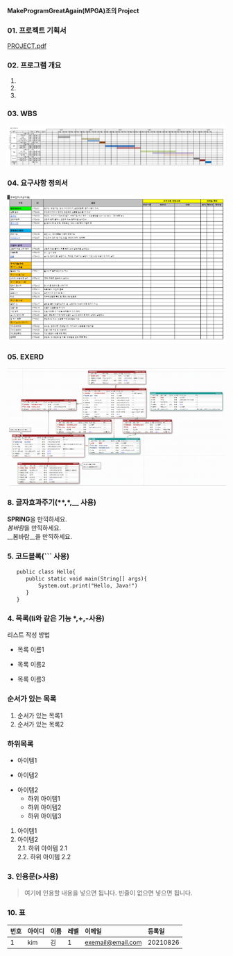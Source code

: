 #### MakeProgramGreatAgain(MPGA)조의 Project  



### 01. 프로젝트 기획서  
[PROJECT.pdf](https://github.com/hykim-king/MPGA/blob/main/PROJECT.pdf "PROJECT.pdf")  

### 02. 프로그램 개요  
1. 
2. 
3. 

### 03. WBS
![WBS](https://github.com/hykim-king/MPGA/blob/main/WBS.png "WBS")  

### 04. 요구사항 정의서
![WANT](https://github.com/hykim-king/MPGA/blob/main/WANT.png "WANT")  

### 05. EXERD
![EXERD](https://github.com/hykim-king/MPGA/blob/main/EXERD.png "EXERD")  



### 8. 글자효과주기(**,*,__ 사용)  
**SPRING**을 만끽하세요.  
*봄바람*을 만끽하세요.  
__봄바람__을 만끽하세요.  

### 5. 코드블록(``` 사용)  
```프로그래밍 언어 
   public class Hello{
      public static void main(String[] args){
          System.out.print("Hello, Java!")
      }
   }
```

### 4. 목록(li와 같은 기능 *,+,-사용)   
리스트 작성 방법   
* 목록 이름1  
- 목록 이름2  
+ 목록 이름3  

### 순서가 있는 목록  
1. 순서가 있는 목록1  
2. 순서가 있는 목록2  

### 하위목록  
- 아이템1  
+ 아이템2  
* 아이템2  
  - 하위 아이템1
  * 하위 아이템2
  + 하위 아이템3

1. 아이템1  
2. 아이템2  
  2.1. 하위 아이템 2.1  
  2.2. 하위 아이템 2.2  


### 3. 인용문(>사용)  
> 여기에 인용할 내용을 넣으면 됩니다.
> 빈줄이 없으면 넣으면 됩니다.

 
### 10. 표
|번호|아이디|이름|레벨|이메일|등록일|
|:-----|:-----|:-----|:-----|:-----|:-----|
|1     |kim   |김    |1     |exemail@email.com|20210826|

